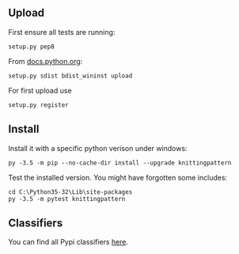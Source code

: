 Upload
------

First ensure all tests are running:

    setup.py pep8

From [docs.python.org](https://docs.python.org/3.1/distutils/uploading.html):

    setup.py sdist bdist_wininst upload

For first upload use

    setup.py register

Install
-------

Install it with a specific python verison under windows:

    py -3.5 -m pip --no-cache-dir install --upgrade knittingpattern

Test the installed version. You might have forgotten some includes:

    cd C:\Python35-32\Lib\site-packages
    py -3.5 -m pytest knittingpattern

Classifiers
-----------

You can find all Pypi classifiers 
[here](http://pypi.python.org/pypi?%3Aaction=list_classifiers).